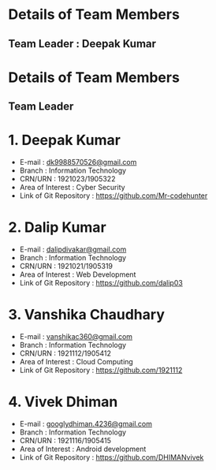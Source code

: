 
 # Details of Team Members 
 
 ## Team Leader : Deepak Kumar
 
 # Details of Team Members #
 
 ## Team Leader
 
# 1.  Deepak Kumar
- E-mail : dk9988570526@gmail.com
- Branch : Information Technology
- CRN/URN : 1921023/1905322
- Area of Interest : Cyber Security 
- Link of Git Repository : https://github.com/Mr-codehunter

# 2. Dalip Kumar
- E-mail : dalipdivakar@gmail.com
- Branch : Information Technology
- CRN/URN : 1921021/1905319
- Area of Interest : Web Development
- Link of Git Repository : https://github.com/dalip03

# 3. Vanshika Chaudhary
- E-mail : vanshikac360@gmail.com
- Branch : Information Technology
- CRN/URN : 1921112/1905412
- Area of Interest : Cloud Computing
- Link of Git Repository : https://github.com/1921112

# 4. Vivek Dhiman 
- E-mail : googlydhiman.4236@gmail.com
- Branch : Information Technology
- CRN/URN : 1921116/1905415
- Area of Interest : Android development
- Link of Git Repository : https://github.com/DHIMANvivek
